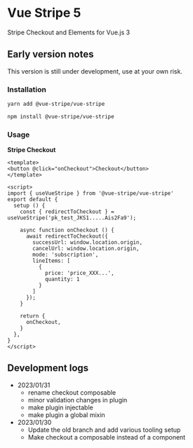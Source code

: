 # Vue Stripe 5

Stripe Checkout and Elements for Vue.js 3

## Early version notes

This version is still under development, use at your own risk.

### Installation 

```sh
yarn add @vue-stripe/vue-stripe
```

```sh
npm install @vue-stripe/vue-stripe
```

### Usage

**Stripe Checkout**

```vue
<template>
<button @click="onCheckout">Checkout</button>
</template>

<script>
import { useVueStripe } from '@vue-stripe/vue-stripe'
export default {
  setup () {
    const { redirectToCheckout } = useVueStripe('pk_test_JKS1.....Ais2Fa9');

    async function onCheckout () {
      await redirectToCheckout({ 
        successUrl: window.location.origin,
        cancelUrl: window.location.origin,
        mode: 'subscription',
        lineItems: [
          {
            price: 'price_XXX...',
            quantity: 1
          }
        ]  
      });
    }

    return {
      onCheckout,
    }
  },
}
</script>
```

## Development logs

- 2023/01/31
  - rename checkout composable
  - minor validation changes in plugin
  - make plugin injectable
  - make plugin a global mixin
- 2023/01/30
  - Update the old branch and add various tooling setup
  - Make checkout a composable instead of a component